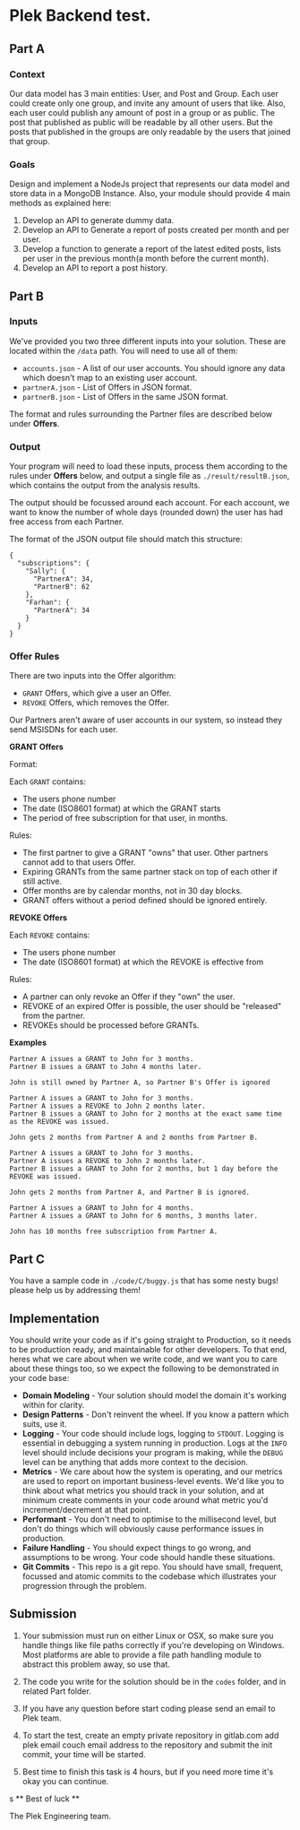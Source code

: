 # Plek Backend test.  

## Part A

### Context 

Our data model has 3 main entities: User, and Post and Group. Each user could create only one group, and invite any amount of users that like. Also, each user could publish any amount of post in a group or as public. 
The post that published as public will be readable by all other users. But the posts that published in the groups are only readable by the users that joined that group.

### Goals
Design and implement a NodeJs project that represents our data model and store data in a MongoDB Instance. Also, your module should provide 4 main methods as explained here: 
1. Develop an API to generate dummy data.  
2. Develop an API to Generate a report of posts created per month and per user.
3. Develop a function to generate a report of the latest edited posts, lists per user in the previous month(a month before the current month).
4. Develop an API to report a post history.



## Part B

### Inputs

We've provided you two three different inputs into your solution. These are located within the `/data` path. You will need to use all of them:

* `accounts.json` - A list of our user accounts. You should ignore any data which doesn't map to an existing user account.
* `partnerA.json` - List of Offers in JSON format.
* `partnerB.json` - List of Offers in the same JSON format.

The format and rules surrounding the Partner files are described below under **Offers**.

### Output

Your program will need to load these inputs, process them according to the rules under **Offers** below, and output a single file as `./result/resultB.json`, which contains the output from the analysis results.

The output should be focussed around each account. For each account, we want to know the number of whole days (rounded down) the user has had free access from each Partner.

The format of the JSON output file should match this structure:

```
{
  "subscriptions": {
    "Sally": {
      "PartnerA": 34,
      "PartnerB": 62
    },
    "Farhan": {
      "PartnerA": 34
    }
  }
}
```

### Offer Rules

There are two inputs into the Offer algorithm:

* `GRANT` Offers, which give a user an Offer.
* `REVOKE` Offers, which removes the Offer.

Our Partners aren't aware of user accounts in our system, so instead they send MSISDNs for each user.

**GRANT Offers**

Format:

Each `GRANT` contains:

* The users phone number
* The date (ISO8601 format) at which the GRANT starts
* The period of free subscription for that user, in months.

Rules:

* The first partner to give a GRANT "owns" that user. Other partners cannot add to that users Offer.
* Expiring GRANTs from the same partner stack on top of each other if still active.
* Offer months are by calendar months, not in 30 day blocks.
* GRANT offers without a period defined should be ignored entirely.

**REVOKE Offers**

Each `REVOKE` contains:

* The users phone number
* The date (ISO8601 format) at which the REVOKE is effective from

Rules:

* A partner can only revoke an Offer if they "own" the user.
* REVOKE of an expired Offer is possible, the user should be "released" from the partner.
* REVOKEs should be processed before GRANTs.

**Examples**

```
Partner A issues a GRANT to John for 3 months.
Partner B issues a GRANT to John 4 months later.

John is still owned by Partner A, so Partner B's Offer is ignored
```

```
Partner A issues a GRANT to John for 3 months.
Partner A issues a REVOKE to John 2 months later.
Partner B issues a GRANT to John for 2 months at the exact same time as the REVOKE was issued.

John gets 2 months from Partner A and 2 months from Partner B.
```

```
Partner A issues a GRANT to John for 3 months.
Partner A issues a REVOKE to John 2 months later.
Partner B issues a GRANT to John for 2 months, but 1 day before the REVOKE was issued.

John gets 2 months from Partner A, and Partner B is ignored.
```

```
Partner A issues a GRANT to John for 4 months.
Partner A issues a GRANT to John for 6 months, 3 months later.

John has 10 months free subscription from Partner A.
```

## Part C

You have a sample code in `./code/C/buggy.js` that has some nesty bugs! please help us by addressing them!


## Implementation
You should write your code as if it's going straight to Production, so it needs to be production ready, and maintainable for other developers. To that end, heres what we care about when we write code, and we want you to care about these things too, so we expect the following to be demonstrated in your code base:

* **Domain Modeling** - Your solution should model the domain it's working within for clarity.
* **Design Patterns** - Don't reinvent the wheel. If you know a pattern which suits, use it.
* **Logging** - Your code should include logs, logging to `STDOUT`. Logging is essential in debugging a system running in production. Logs at the `INFO` level should include decisions your program is making, while the `DEBUG` level can be anything that adds more context to the decision.
* **Metrics** - We care about how the system is operating, and our metrics are used to report on important business-level events. We'd like you to think about what metrics you should track in your solution, and at minimum create comments in your code around what metric you'd increment/decrement at that point.
* **Performant** - You don't need to optimise to the millisecond level, but don't do things which will obviously cause performance issues in production.
* **Failure Handling** - You should expect things to go wrong, and assumptions to be wrong. Your code should handle these situations.
* **Git Commits** - This repo is a git repo. You should have small, frequent, focussed and atomic commits to the codebase which illustrates your progression through the problem.



## Submission

1. Your submission must run on either Linux or OSX, so make sure you handle things like file paths correctly if you're developing on Windows. Most platforms are able to provide a file path handling module to abstract this problem away, so use that.

2. The code you write for the solution should be in the `codes` folder, and in related Part folder.

3. If you have any question before start coding please send an email to Plek team. 

4.  To start the test, create an empty private repository in gitlab.com add plek email couch email address to the repository and submit the init commit, your time will be started.

5. Best time to finish this task is 4 hours, but if you need  more time it's okay you can continue. 

s
** Best of luck **

The Plek Engineering team. 
